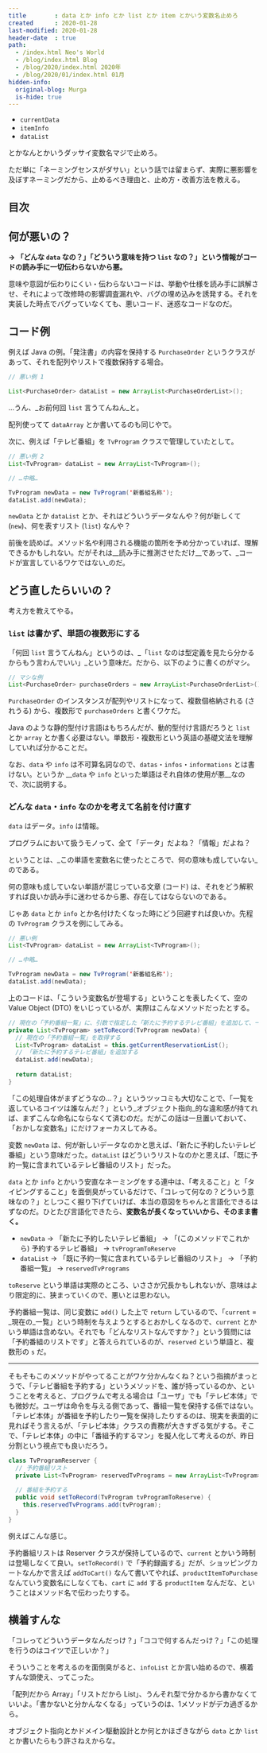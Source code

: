 ```yaml
---
title        : data とか info とか list とか item とかいう変数名止めろ
created      : 2020-01-28
last-modified: 2020-01-28
header-date  : true
path:
  - /index.html Neo's World
  - /blog/index.html Blog
  - /blog/2020/index.html 2020年
  - /blog/2020/01/index.html 01月
hidden-info:
  original-blog: Murga
  is-hide: true
---
```


- `currentData`
- `itemInfo`
- `dataList`

とかなんとかいうダッサイ変数名マジで止めろ。

ただ単に「ネーミングセンスがダサい」という話では留まらず、実際に悪影響を及ぼすネーミングだから、止めるべき理由と、止め方・改善方法を教える。

## 目次

## 何が悪いの？

__→ 「どんな `data` なの？」「どういう意味を持つ `list` なの？」という情報がコードの読み手に一切伝わらないから悪。__

意味や意図が伝わりにくい・伝わらないコードは、挙動や仕様を読み手に誤解させ、それによって改修時の影響調査漏れや、バグの埋め込みを誘発する。それを実装した時点でバグっていなくても、悪いコード、迷惑なコードなのだ。

## コード例

例えば Java の例。「発注書」の内容を保持する `PurchaseOrder` というクラスがあって、それを配列やリストで複数保持する場合。

```java
// 悪い例 1

List<PurchaseOrder> dataList = new ArrayList<PurchaseOrderList>();
```

…うん、_お前何回 `list` 言うてんねん_と。

配列使ってて `dataArray` とか書いてるのも同じやで。

次に、例えば「テレビ番組」を `TvProgram` クラスで管理していたとして。

```java
// 悪い例 2
List<TvProgram> dataList = new ArrayList<TvProgram>();

// …中略…

TvProgram newData = new TvProgram('新番組名称');
dataList.add(newData);
```

`newData` とか `dataList` とか、それはどういうデータなんや？何が新しくて (`new`)、何を表すリスト (`list`) なんや？

前後を読めば。メソッド名や利用される機能の箇所を予め分かっていれば、理解できるかもしれない。だがそれは__読み手に推測させただけ__であって、_コードが宣言しているワケではない_のだ。

## どう直したらいいの？

考え方を教えてやる。

### `list` は書かず、単語の複数形にする

「何回 `list` 言うてんねん」というのは、_「`list` なのは型定義を見たら分かるからもう言わんでいい」_という意味だ。だから、以下のように書くのがマシ。

```java
// マシな例
List<PurchaseOrder> purchaseOrders = new ArrayList<PurchaseOrderList>();
```

`PurchaseOrder` のインスタンスが配列やリストになって、複数個格納される (されうる) から、複数形で `purchaseOrders` と書くワケだ。

Java のような静的型付け言語はもちろんだが、動的型付け言語だろうと `list` とか `array` とか書く必要はない。単数形・複数形という英語の基礎文法を理解していれば分かることだ。

なお、`data` や `info` は不可算名詞なので、`datas`・`infos`・`informations` とは書けない。というか __`data` や `info` といった単語はそれ自体の使用が悪__なので、次に説明する。

### どんな `data`・`info` なのかを考えて名前を付け直す

`data` はデータ。`info` は情報。

プログラムにおいて扱うモノって、全て「データ」だよね？「情報」だよね？

ということは、_この単語を変数名に使ったところで、何の意味も成していない_のである。

何の意味も成していない単語が混じっている文章 (コード) は、それをどう解釈すれば良いか読み手に迷わせるから悪、存在してはならないのである。

じゃあ `data` とか `info` とか名付けたくなった時にどう回避すれば良いか。先程の `TvProgram` クラスを例にしてみる。

```java
// 悪い例
List<TvProgram> dataList = new ArrayList<TvProgram>();

// …中略…

TvProgram newData = new TvProgram('新番組名称');
dataList.add(newData);
```

上のコードは、「こういう変数名が登場する」ということを表したくて、空の Value Object (DTO) をいじっているが、実際はこんなメソッドだったとする。

```java
// 現在の「予約番組一覧」に、引数で指定した「新たに予約するテレビ番組」を追加して、一覧全体を返す
private List<TvProgram> setToRecord(TvProgram newData) {
  // 現在の「予約番組一覧」を取得する
  List<TvProgram> dataList = this.getCurrentReservationList();
  // 「新たに予約するテレビ番組」を追加する
  dataList.add(newData);
  
  return dataList;
}
```

「この処理自体がまずどうなの…？」というツッコミも大切なことで、「一覧を返しているコイツは誰なんだ？」という_オブジェクト指向_的な違和感が持てれば、まずこんな命名にならなくて済むのだ。だがこの話は一旦置いておいて、「おかしな変数名」にだけフォーカスしてみる。

変数 `newData` は、何が新しいデータなのかと思えば、「新たに予約したいテレビ番組」という意味だった。`dataList` はどういうリストなのかと思えば、「既に予約一覧に含まれているテレビ番組のリスト」だった。

`data` とか `info` とかいう安直なネーミングをする連中は、「考えること」と「タイピングすること」を面倒臭がっているだけで、「コレって何なの？どういう意味なの？」としつこく掘り下げていけば、本当の意図をちゃんと言語化できるはずなのだ。ひとたび言語化できたら、__変数名が長くなっていいから、そのまま書く。__

- `newData` → 「新たに予約したいテレビ番組」 → 「(このメソッドでこれから) 予約するテレビ番組」 → `tvProgramToReserve`
- `dataList` → 「既に予約一覧に含まれているテレビ番組のリスト」 → 「予約番組一覧」 → `reservedTvPrograms`

`toReserve` という単語は実際のところ、いささか冗長かもしれないが、意味はより限定的に、狭まっていくので、悪いとは思わない。

予約番組一覧は、同じ変数に `add()` した上で `return` しているので、「`current` = _現在の_一覧」という時制を与えようとするとおかしくなるので、`current` とかいう単語は含めない。それでも「どんなリストなんですか？」という質問には「予約番組のリストです」と答えられているのが、`reserved` という単語と、複数形の `s` だ。

---

そもそもこのメソッドがやってることがワケ分かんなくね？という指摘がまっとうで、「テレビ番組を予約する」というメソッドを、誰が持っているのか、ということを考えると、プログラムで考える場合は「ユーザ」でも「テレビ本体」でも微妙だ。ユーザは命令を与える側であって、番組一覧を保持する係ではない。「テレビ本体」が番組を予約したり一覧を保持したりするのは、現実を表面的に見ればそう言えるが、「テレビ本体」クラスの責務が大きすぎる気がする。そこで、「テレビ本体」の中に「番組予約するマン」を擬人化して考えるのが、昨日分割という視点でも良いだろう。

```java
class TvProgramReserver {
  // 予約番組リスト
  private List<TvProgram> reservedTvPrograms = new ArrayList<TvProgram>();
  
  // 番組を予約する
  public void setToRecord(TvProgram tvProgramToReserve) {
    this.reservedTvPrograms.add(tvProgram);
  }
}
```

例えばこんな感じ。

予約番組リストは Reserver クラスが保持しているので、`current` とかいう時制は登場しなくて良い。`setToRecord()` で「予約録画する」だが、ショッピングカートなんかで言えば `addToCart()` なんて書いてやれば、`productItemToPurchase` なんていう変数名にしなくても、`cart` に `add` する `productItem` なんだな、ということはメソッド名で伝わったりする。

## 横着すんな

「コレってどういうデータなんだっけ？」「ココで何するんだっけ？」「この処理を行うのはコイツで正しいか？」

そういうことを考えるのを面倒臭がると、`infoList` とか言い始めるので、横着すんな頭使え、ってこった。

「配列だから Array」「リストだから List」、うんそれ型で分かるから書かなくていいよ。「書かないと分かんなくなる」っていうのは、1メソッドがデカ過ぎるから。

オブジェクト指向とかドメイン駆動設計とか何とかほざきながら `data` とか `list` とか書いたらもう許さねえからな。
